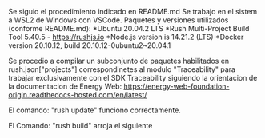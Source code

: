 Se siguio el procedimiento indicado en README.md
Se trabajo en el sistem a WSL2 de Windows con VSCode.
Paquetes y versiones utilizados (conforme README.md):
*Ubuntu 20.04.2 LTS
*Rush Multi-Project Build Tool 5.40.5 - https://rushjs.io
*Node.js version is 14.21.2 (LTS)
*Docker version 20.10.12, build 20.10.12-0ubuntu2~20.04.1

Se procedio a compilar un subconjunto de paquetes habilitados en rush.json["projects"] correspondinetes al modulo "Traceability"
para trabajar exclusivamente con el SDK Traceability siguiendo la orientacion de la documentacion de Energy Web:
https://energy-web-foundation-origin.readthedocs-hosted.com/en/latest/

El comando: "rush update" funciono correctamente.

El Comando: "rush build" arroja el siguiente 
